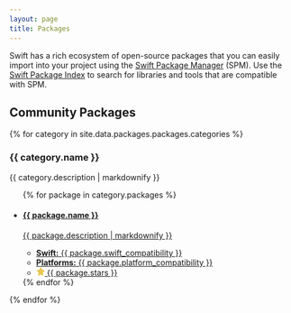 ```yaml
---
layout: page
title: Packages
---
```


Swift has a rich ecosystem of open-source packages that you can easily import into your project using the [Swift Package Manager](https://www.swift.org/package-manager/) (SPM). Use the [Swift Package Index](https://swiftpackageindex.com) to search for libraries and tools that are compatible with SPM.

## Community Packages

{% for category in site.data.packages.packages.categories %}
<h3>{{ category.name }}</h3>
<p>{{ category.description | markdownify }}</p>
<ul class="package-list">
  {% for package in category.packages %}
  <li>
    <a href="{{ package.url }}">
      <h4>{{ package.name }}</h4>
      <section>
        <div class="description">{{ package.description | markdownify }}</div>
        <ul class="metadata">
          <li class="swift_compatibility">
            <strong>Swift:</strong>
            {{ package.swift_compatibility }}
          </li>
          <li class="platform_compatibility">
            <strong>Platforms:</strong>
            {{ package.platform_compatibility }}
          </li>
          <li class="stars">
            <picture>
              <source srcset="/assets/images/icon-star~dark.svg" media="(prefers-color-scheme: dark)">
              <img src="/assets/images/icon-star.svg" width="15" height="15" alt="">
            </picture> {{ package.stars }}
          </li>
        </ul>
      </section>
    </a>
  </li>
  {% endfor %}
</ul>
{% endfor %}
